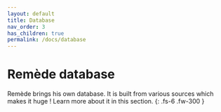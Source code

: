 ```yaml
---
layout: default
title: Database
nav_order: 3
has_children: true
permalink: /docs/database
---
```


# Remède database

Remède brings his own database. It is built from various sources which makes it huge ! Learn more about it in this section.
{: .fs-6 .fw-300 }

